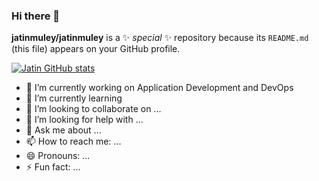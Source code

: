 ### Hi there 👋


**jatinmuley/jatinmuley** is a ✨ _special_ ✨ repository because its `README.md` (this file) appears on your GitHub profile.

[![Jatin GitHub stats](https://github-readme-stats.vercel.app/api?username=jatinmuley)](https://github.com/anuraghazra/github-readme-stats@show_icons=true)

- 🔭 I’m currently working on  Application Development and DevOps
- 🌱 I’m currently learning 
- 👯 I’m looking to collaborate on ...
- 🤔 I’m looking for help with ...
- 💬 Ask me about ...
- 📫 How to reach me: ...
- 😄 Pronouns: ...
- ⚡ Fun fact: ...

